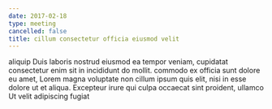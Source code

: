 ```yaml
---
date: 2017-02-18
type: meeting
cancelled: false
title: cillum consectetur officia eiusmod velit
---
```

aliquip Duis laboris nostrud eiusmod ea tempor veniam, cupidatat consectetur enim sit in incididunt do mollit. commodo ex officia sunt dolore eu amet, Lorem magna voluptate non cillum ipsum quis elit, nisi in esse dolore ut et aliqua. Excepteur irure qui culpa occaecat sint proident, ullamco Ut velit adipiscing fugiat